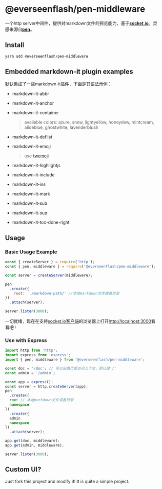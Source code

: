 # @everseenflash/pen-middleware

一个http server中间件，提供对markdown文件的预览能力，基于[**socket.io**](https://socket.io/)。灵感来源自[**pen**](https://github.com/utatti/pen)。

## Install

```bash
yarn add @everseenflash/pen-middleware
```

## Embedded markdown-it plugin examples

默认集成了一些markdown-it插件，下面是其语法示例：

+ markdown-it-abbr
+ markdown-it-anchor
+ markdown-it-container

  > available colors: azure, snow, lightyellow, honeydew, mintcream, aliceblue, ghostwhite, lavenderblush

+ markdown-it-deflist
+ markdown-it-emoji

  > use [twemoji](https://github.com/twitter/twemoji)

+ markdown-it-highlightjs
+ markdown-it-include
+ markdown-it-ins
+ markdown-it-mark
+ markdown-it-sub
+ markdown-it-sup
+ markdown-it-toc-done-right

## Usage

### Basic Usage Example

```js
const { createServer } = require('http');
const { pen, middleware } = require('@everseenflash/pen-middleware');

const server = createServer(middleware);

pen
  .create({
    root: './markdown-path/' //本地markdown文件或者目录
})
  .attach(server);

server.listen(3000);
```

一切就绪，现在在支持[socket.io客户端](https://socket.io/docs/v3/client-installation/)的浏览器上打开<http://localhost:3000>看看吧！

### Use with Express

```ts
import http from 'http';
import express from 'express';
import { pen, middleware } from '@everseenflash/pen-middleware';

const doc = '/doc'; // 可以设置页面访问上下文，默认是'/'
const admin = '/admin';

const app = express();
const server = http.createServer(app);
pen
  .create({
  root // 本地markdown文件或者目录
  namespace
})
  .create({
  admin
  namespace
})
  .attach(server);

app.get(doc, middleware);
app.get(admin, middleware);

server.listen(3000);

```

## Custom UI?

Just fork this project and modify it! It is quite a simple project.
